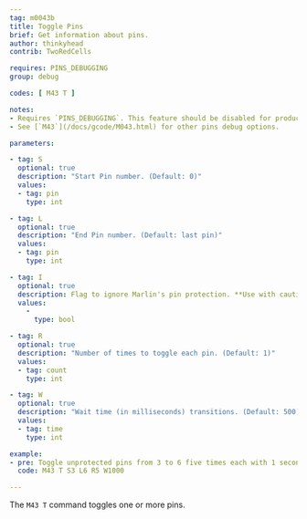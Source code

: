 ```yaml
---
tag: m0043b
title: Toggle Pins
brief: Get information about pins.
author: thinkyhead
contrib: TwoRedCells

requires: PINS_DEBUGGING
group: debug

codes: [ M43 T ]

notes:
- Requires `PINS_DEBUGGING`. This feature should be disabled for production use.
- See [`M43`](/docs/gcode/M043.html) for other pins debug options.

parameters:

- tag: S
  optional: true
  description: "Start Pin number. (Default: 0)"
  values:
  - tag: pin
    type: int

- tag: L
  optional: true
  description: "End Pin number. (Default: last pin)"
  values:
  - tag: pin
    type: int

- tag: I
  optional: true
  description: Flag to ignore Marlin's pin protection. **Use with caution!**
  values:
    -
      type: bool

- tag: R
  optional: true
  description: "Number of times to toggle each pin. (Default: 1)"
  values:
  - tag: count
    type: int

- tag: W
  optional: true
  description: "Wait time (in milliseconds) transitions. (Default: 500)."
  values:
  - tag: time
    type: int

example:
- pre: Toggle unprotected pins from 3 to 6 five times each with 1 second low / high pulses.
  code: M43 T S3 L6 R5 W1000

---
```


The `M43 T` command toggles one or more pins.
